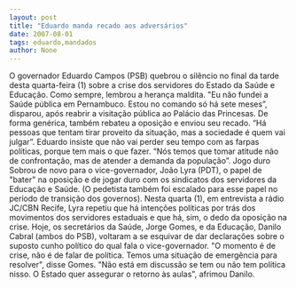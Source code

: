 ```yaml
---
layout: post
title: "Eduardo manda recado aos adversários"
date: 2007-08-01
tags: eduardo,mandados
author: None
---
```

O governador Eduardo Campos (PSB) quebrou o sil&ecirc;ncio no final da tarde desta quarta-feira (1) sobre a crise dos servidores do Estado da Sa&uacute;de e Educa&ccedil;&atilde;o.
Como sempre, lembrou a heran&ccedil;a maldita. &quot;Eu n&atilde;o fundei a Sa&uacute;de p&uacute;blica em Pernambuco. Estou no comando s&oacute; h&aacute; sete meses&rdquo;, disparou, ap&oacute;s reabrir a visita&ccedil;&atilde;o p&uacute;blica ao Pal&aacute;cio das Princesas. 
De forma gen&eacute;rica, tamb&eacute;m rebateu a oposi&ccedil;&atilde;o e enviou seu recado. &ldquo;H&aacute; pessoas que tentam tirar proveito da situa&ccedil;&atilde;o, mas a sociedade &eacute; quem vai julgar&rdquo;. 
Eduardo insiste que n&atilde;o vai perder seu tempo com as farpas pol&iacute;ticas, porque tem mais o que fazer. &ldquo;N&oacute;s temos que tomar atitude n&atilde;o de confronta&ccedil;&atilde;o, mas de atender a demanda da popula&ccedil;&atilde;o&rdquo;.
Jogo duro
Sobrou de novo para o vice-governador, Jo&atilde;o Lyra (PDT), o papel de &quot;bater&quot; na oposi&ccedil;&atilde;o e de jogar duro com os sindicatos dos servidores da Educa&ccedil;&atilde;o e Sa&uacute;de. (O pedetista tamb&eacute;m foi escalado para esse papel no per&iacute;odo de transi&ccedil;&atilde;o dos governos).
Nesta quarta (1), em entrevista a r&aacute;dio JC/CBN Recife, Lyra repetiu que h&aacute; inten&ccedil;&otilde;es pol&iacute;ticas por tr&aacute;s dos movimentos dos servidores estaduais e que h&aacute;, sim, o dedo da oposi&ccedil;&atilde;o na crise. 
Hoje, os secret&aacute;rios da Sa&uacute;de, Jorge Gomes, e da Educa&ccedil;&atilde;o, Danilo Cabral (ambos do PSB), voltaram a se esquivar de dar declara&ccedil;&otilde;es sobre o suposto cunho pol&iacute;tico do qual fala o vice-governador.
&quot;O momento &eacute; de crise, n&atilde;o &eacute; de falar de pol&iacute;tica. Temos uma situa&ccedil;&atilde;o de emerg&ecirc;ncia para resolver&quot;, disse Gomes.
&quot;N&atilde;o est&aacute; em discuss&atilde;o se tem ou n&atilde;o tem pol&iacute;tica nisso. O Estado quer assegurar o retorno &agrave;s aulas&quot;, afrimou Danilo. 